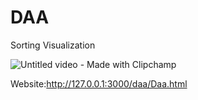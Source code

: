 # DAA
Sorting Visualization


![Untitled video - Made with Clipchamp](https://github.com/SreeVarshith/DAA/assets/95604448/8ce45e75-d5bf-42eb-af5d-d1d723224225)


Website:http://127.0.0.1:3000/daa/Daa.html
